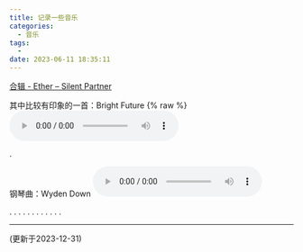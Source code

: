 ```yaml
---
title: 记录一些音乐
categories:
  - 音乐
tags:
  - 
date: 2023-06-11 18:35:11
---
```

[合辑 - Ether – Silent Partner](https://www.youtube.com/watch?v=j-eUXXW95Rg&list=RDr6En29azNBA&index=11)

其中比较有印象的一首：Bright Future
{% raw %}
<audio controls>
  <source src="/Silent Partner - Bright Future.mp3" type="audio/mpeg">
</audio>

.

钢琴曲：Wyden Down
<audio controls autoplay>
  <source src="/RIOPY - Wyden Down.mp3" type="audio/mpeg">
</audio>

.
.
.
.
.
.
.
.
.
.
.
.

---
(更新于2023-12-31)